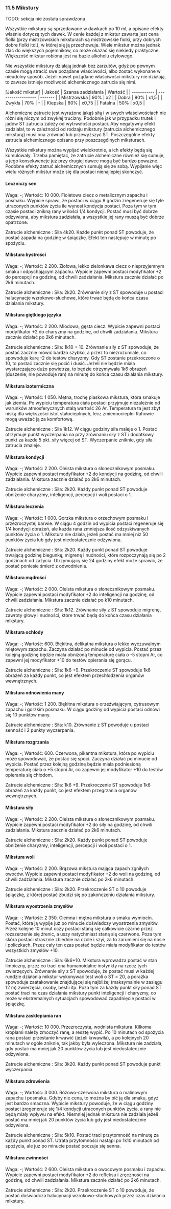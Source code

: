 ### 11.5 Mikstury

TODO: sekcja nie została sprawdzona

Wszystkie mikstury są sprzedawane w dawkach po 10 ml, a opisane efekty właśnie dotyczą tych dawek. W cenie każdej z mikstur zawarta jest cena fiolki (przy mistrzowskich miksturach są mistrzowskie fiolki, przy dobrych dobre fiolki itd.), w której się ją przechowuje. Wiele mikstur można jednak zlać do większych pojemników, co może okazać się niekiedy praktyczne. Większość mikstur robiona jest na bazie alkoholu etylowego.

Nie wszystkie mikstury działają jednak bez zarzutów, gdyż po pewnym czasie mogą stracić swe pożądane właściwości, albo zostać wykonane w nieudolny sposób. Jeżeli nawet pożądane właściwości mikstury nie działają, to zawsze istnieje możliwość alchemicznego zatrucia się nimi. 

[Jakość mikstur]
| Jakość      | Szansa zadziałania | Wartość |
| ----------- | ------------------ | ------- |
| Mistrzowska | 90%                | x2      |
| Dobra       | 80%                | x1,5    |
| Zwykła      | 70%                | -       |
| Kiepska     | 60%                | x0,75   |
| Fatalna     | 50%                | x0,5    |

Alchemiczne zatrucie jest wyrażone jakąś siłą i w swych właściwościach nie różni się niczym od zwykłej trucizny. Podobnie jak w przypadku trutek i jadów ST zatrucia zależy od wytrwałości postaci. Aby negatywny efekt zadziałał, to w zależności od rodzaju mikstury (zatrucia alchemicznego miksturą) musi ona zrównać lub przewyższyć ST. Poszczególne efekty zatrucia alchemicznego opisano przy poszczególnych miksturach.

Wszystkie mikstury można wypijać wielokrotnie, a ich efekty będą się kumulowały. Trzeba pamiętać, że zatrucie alchemiczne również się sumuje, a jego konsekwencje już przy drugiej dawce mogą być bardzo poważne. Podobne efekty zatruć alchemicznych sumują się ze sobą. Wypijanie więc wielu różnych mikstur może się dla postaci nienajlepiej skończyć.

#### Leczniczy sen

Waga: -; Wartość: 10 000.
Fioletowa ciecz o metalicznym zapachu i posmaku. Wypicie sprawi, że postaci w ciągu 8 godzin zregeneruje się tyle utraconych punktów życia ile wynosi kondycja postaci. Poza tym w tym czasie postaci znikną rany w ilości 1/4 kondycji. Postać musi być dobrze odżywiona, aby mikstura zadziałała, a wszystkie jej rany muszą być dobrze opatrzone.

Zatrucie alchemiczne
: Siła 4k20. Każde punkt ponad ST powoduje, że postać zapada na godzinę w śpiączkę. Efekt ten następuje w minutę po spożyciu. 

#### Mikstura bystrości

Waga: -; Wartość: 2 200.
Ziołowa, lekko zielonkawa ciecz o nieprzyjemnym smaku i odpychającym zapachu. Wypicie zapewni postaci modyfikator +2 do percepcji na godzinę, od chwili zadziałania. Mikstura zacznie działać po 2k6 minutach.

Zatrucie alchemiczne
: Siła: 2k20. Zrównanie siły z ST spowoduje u postaci halucynacje wzrokowo-słuchowe, które trwać będą do końca czasu działania mikstury.

#### Mikstura giętkiego języka

Waga: -; Wartość: 2 200.
Miodowa, gęsta ciecz. Wypicie zapewni postaci modyfikator +2 do charyzmy na godzinę, od chwili zadziałania. Mikstura zacznie działać po 2k6 minutach.

Zatrucie alchemiczne
: Siła: 1k10 + 10. Zrównanie siły z ST spowoduje, że postać zacznie mówić bardzo szybko, a przez to niezrozumiale, co spowoduje karę -2 do testów charyzmy. Gdy ST zostanie przekroczone o 10, to postać zacznie się pocić i dusić. Jeżeli nie będzie miała wystarczająco dużo powietrza, to będzie otrzymywała 1k6 obrażeń (duszenie; nie powoduje ran) na minutę do końca czasu działania mikstury. 

#### Mikstura izotermiczna

Waga: -; Wartość: 1 050.
Mętna, trochę piaskowa mikstura, która smakuje jak ziemia. Po wypiciu temperatura ciała postaci przyjmuje niezależnie od warunków atmosferycznych stałą wartość 26 Ar. Temperatura ta jest zbyt niską dla większości istot stałocieplnych, lecz zmiennocieplni Rahowie mogą uważać ją za komfortową.

Zatrucie alchemiczne
: Siła 1k12. W ciągu godziny siła maleje o 1. Postać otrzymuje punkt wyczerpania na przy zrównaniu siły z ST i dodatkowy punkt za każde 5 pkt. siły więcej od ST. Wyczerpanie zniknie, gdy siła zatrucia zmaleje. 

#### Mikstura kondycji

Waga: -; Wartość: 2 200.
Oleista mikstura o słonecznikowym posmaku. Wypicie zapewni postaci modyfikator +2 do kondycji na godzinę, od chwili zadziałania. Mikstura zacznie działać po 2k6 minutach. 

Zatrucie alchemiczne
: Siła: 2k20. Każdy punkt ponad ST powoduje obniżenie charyzmy, inteligencji, percepcji i woli postaci o 1.

#### Mikstura leczenia

Waga: -; Wartość: 1 000.
Gorzka mikstura o orzechowym posmaku i przezroczystej barwie. W ciągu 4 godzin od wypicia postaci regeneruje się 1/4 kondycji obrażeń, ale każda rana zmniejsza ilość odzyskiwanych punktów życia o 1. Mikstura nie działa, jeżeli postać ma mniej niż 50 punktów życia lub gdy jest niedostatecznie odżywiona. 

Zatrucie alchemiczne
: Siła: 2k20. Każdy punkt ponad ST powoduje trwającą godzinę biegunkę, migrenę i nudności, które rozpoczynają się po 2 godzinach od zażycia. Utrzymujący się 24 godziny efekt może sprawić, że postać poniesie śmierć z odwodnienia. 

#### Mikstura mądrości

Waga: -; Wartość: 2 000.
Oleista mikstura o słonecznikowym posmaku. Wypicie zapewni postaci modyfikator +2 do inteligencji na godzinę, od chwili zadziałania. Mikstura zacznie działać po k10 minutach. 

Zatrucie alchemiczne
: Siła: 1k12. Zrównanie siły z ST spowoduje migrenę, zawroty głowy i nudności, które trwać będą do końca czasu działania mikstury.

#### Mikstura ochłody

Waga: -; Wartość: 600.
Błękitna, delikatna mikstura o lekko wyczuwalnym miętowym zapachu. Zaczyna działać po minucie od wypicia. Postać przez kolejną godzinę będzie miała obniżoną temperaturę ciała o -5 stopni Ar, co zapewni jej modyfikator +10 do testów opierania się gorącu.

Zatrucie alchemiczne
: Siła: 1k6 +9. Przekroczenie ST spowoduje 1k6 obrażeń za każdy punkt, co jest efektem przechłodzenia organów wewnętrznych.

#### Mikstura odnowienia many

Waga: -; Wartość: 1 200.
Błękitna mikstura o orzeźwiającym, cytrusowym zapachu i gorzkim posmaku. W ciągu godziny od wypicia postaci odnowi się 10 punktów many.

Zatrucie alchemiczne
: Siła: k10. Zrównanie z ST powoduje u postaci senność i 2 punkty wyczerpania. 

#### Mikstura rozgrzania

Waga: -; Wartość: 600.
Czerwona, pikantna mikstura, która po wypiciu może spowodować, że postać się spoci. Zaczyna działać po minucie od wypicia. Postać przez kolejną godzinę będzie miała podniesioną temperaturę ciała o +5 stopni Ar, co zapewni jej modyfikator +10 do testów opierania się chłodom.

Zatrucie alchemiczne
: Siła: 1k6 +9. Przekroczenie ST spowoduje 1k6 obrażeń za każdy punkt, co jest efektem przegrzania organów wewnętrznych.

#### Mikstura siły

Waga: -; Wartość: 2 200.
Oleista mikstura o słonecznikowym posmaku. Wypicie zapewni postaci modyfikator +2 do siły na godzinę, od chwili zadziałania. Mikstura zacznie działać po 2k6 minutach. 

Zatrucie alchemiczne
: Siła: 2k20. Każdy punkt ponad ST powoduje obniżenie charyzmy, inteligencji, percepcji i woli postaci o 1.

#### Mikstura woli

Waga: -; Wartość: 2 200.
Brązowa mikstura mająca zapach zgniłych owoców. Wypicie zapewni postaci modyfikator +2 do woli na godzinę, od chwili zadziałania. Mikstura zacznie działać po 2k6 minutach. 

Zatrucie alchemiczne
: Siła: 2k20. Przekroczenie ST o 10 powoduje śpiączkę, z której postać zbudzi się po zakończeniu działania mikstury.

#### Mikstura wyostrzenia zmysłów

Waga: -; Wartość: 2 350.
Ciemna i mętna mikstura o smaku wymiocin. Postać, która ją wypije już po minucie doświadczy wyostrzenia zmysłów. Przez kolejne 10 minut oczy postaci staną się całkowicie czarne przez rozszerzenie się źrenic, a uszy natychmiast staną się czerwone. Poza tym skóra postaci strasznie zblednie na czole i szyi, za to zarumieni się na nosie i policzkach. Przez cały ten czas postać będzie miała modyfikator do testów wszystkich zmysłów +10.

Zatrucie alchemiczne
: Siła: 6k6+10. Mikstura wprowadza postać w stan limbiczny, przez co traci ona humanoidalne instynkty na rzecz tych zwierzęcych. Zrównanie siły z ST spowoduje, że postać musi w każdej rundzie działania mikstur wykonywać test woli o ST = 20, a porażka spowoduje zaatakowanie znajdującej się najbliżej (maksymalnie w zasięgu 12 m) zwierzęcia, osoby, bestii itp. Poza tym za każdy punkt siły ponad ST postać traci na czas działania mikstury punkt inteligencji i charyzmy, co może w ekstremalnych sytuacjach spowodować zapadnięcie postaci w śpiączkę. 

#### Mikstura zasklepiania ran

Waga: -; Wartość: 10 000.
Przezroczysta, wodnista mikstura. Kilkoma kroplami należy zmoczyć ranę, a resztę wypić. Po 10 minutach od spożycia rana postaci przestanie krwawić (jeżeli krwawiła), a po kolejnych 20 minutach w ogóle zniknie, tak jakby była wyleczona. Mikstura nie zadziała, gdy postać ma mniej jak 20 punktów życia lub jest niedostatecznie odżywiona. 

Zatrucie alchemiczne
: Siła: 3k20. Każdy punkt ponad ST powoduje punkt wyczerpania. 

#### Mikstura zdrowienia

Waga: -; Wartość: 3 000.
Różowo-czerwona mikstura o malinowym zapachu i posmaku. Gdyby nie cena, to można by pić ją dla smaku, gdyż jest bardzo smaczna. Wypicie mikstury powoduje, że w ciągu godziny postaci zregeneruje się 1/4 kondycji utraconych punktów życia, a rany nie będą miały wpływu na efekt. Niemniej jednak mikstura nie zadziała jeżeli postać ma mniej jak 20 punktów życia lub gdy jest niedostatecznie odżywiona.

Zatrucie alchemiczne
: Siła: 5k10. Postać traci przytomność na minutę za każdy punkt ponad ST. Utrata przytomności nastąpi po 1k10 minutach od spożycia, ale już po minucie postać poczuje się senna. 

#### Mikstura zwinności

Waga: -; Wartość: 2 600.
Oleista mikstura o owocowym posmaku i zapachu. Wypicie zapewni postaci modyfikator +2 do refleksu i zręczności na godzinę, od chwili zadziałania. Mikstura zacznie działać po 2k6 minutach. 

Zatrucie alchemiczne
: Siła: 2k20. Przekroczenie ST o 10 powoduje, że postać doświadcza halucynacji wzrokowo-słuchowych przez czas działania mikstury. 
